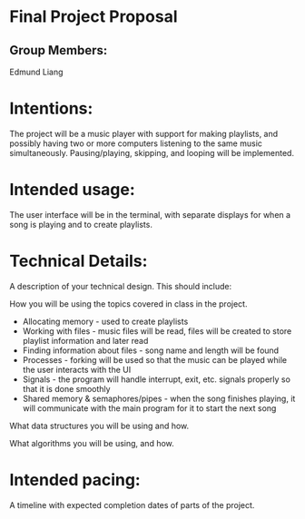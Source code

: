 # Final Project Proposal

## Group Members:

Edmund Liang
       
# Intentions:

The project will be a music player with support for making playlists, and possibly having two or more computers listening to the same music simultaneously. Pausing/playing, skipping, and looping will be implemented.
    
# Intended usage:

The user interface will be in the terminal, with separate displays for when a song is playing and to create playlists.
  
# Technical Details:

A description of your technical design. This should include:

How you will be using the topics covered in class in the project.
- Allocating memory - used to create playlists
- Working with files - music files will be read, files will be created to store playlist information and later read
- Finding information about files - song name and length will be found
- Processes - forking will be used so that the music can be played while the user interacts with the UI
- Signals - the program will handle interrupt, exit, etc. signals properly so that it is done smoothly
- Shared memory & semaphores/pipes - when the song finishes playing, it will communicate with the main program for it to start the next song

What data structures you will be using and how.

What algorithms you will be using, and how.

# Intended pacing:

A timeline with expected completion dates of parts of the project.
